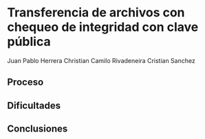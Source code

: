 Transferencia de archivos con chequeo de integridad con clave pública
=====================================================================
Juan Pablo Herrera
Christian Camilo Rivadeneira
Cristian Sanchez

Proceso
-------

Dificultades
------------

Conclusiones
------------
